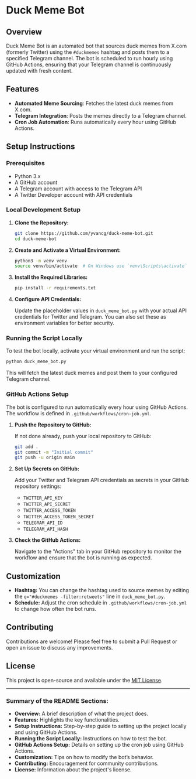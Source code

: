 
# Duck Meme Bot

## Overview

Duck Meme Bot is an automated bot that sources duck memes from X.com (formerly Twitter) using the `#duckmemes` hashtag and posts them to a specified Telegram channel. The bot is scheduled to run hourly using GitHub Actions, ensuring that your Telegram channel is continuously updated with fresh content.

## Features

- **Automated Meme Sourcing**: Fetches the latest duck memes from X.com.
- **Telegram Integration**: Posts the memes directly to a Telegram channel.
- **Cron Job Automation**: Runs automatically every hour using GitHub Actions.

## Setup Instructions

### Prerequisites

- Python 3.x
- A GitHub account
- A Telegram account with access to the Telegram API
- A Twitter Developer account with API credentials

### Local Development Setup

1. **Clone the Repository:**

   ```bash
   git clone https://github.com/yvancg/duck-meme-bot.git
   cd duck-meme-bot
   ```

2. **Create and Activate a Virtual Environment:**

   ```bash
   python3 -m venv venv
   source venv/bin/activate  # On Windows use `venv\Scripts\activate`
   ```

3. **Install the Required Libraries:**

   ```bash
   pip install -r requirements.txt
   ```

4. **Configure API Credentials:**

   Update the placeholder values in `duck_meme_bot.py` with your actual API credentials for Twitter and Telegram. You can also set these as environment variables for better security.

### Running the Script Locally

To test the bot locally, activate your virtual environment and run the script:

```bash
python duck_meme_bot.py
```

This will fetch the latest duck memes and post them to your configured Telegram channel.

### GitHub Actions Setup

The bot is configured to run automatically every hour using GitHub Actions. The workflow is defined in `.github/workflows/cron-job.yml`.

1. **Push the Repository to GitHub:**

   If not done already, push your local repository to GitHub:

   ```bash
   git add .
   git commit -m "Initial commit"
   git push -u origin main
   ```

2. **Set Up Secrets on GitHub:**

   Add your Twitter and Telegram API credentials as secrets in your GitHub repository settings:

   - `TWITTER_API_KEY`
   - `TWITTER_API_SECRET`
   - `TWITTER_ACCESS_TOKEN`
   - `TWITTER_ACCESS_TOKEN_SECRET`
   - `TELEGRAM_API_ID`
   - `TELEGRAM_API_HASH`

3. **Check the GitHub Actions:**

   Navigate to the "Actions" tab in your GitHub repository to monitor the workflow and ensure that the bot is running as expected.

## Customization

- **Hashtag:** You can change the hashtag used to source memes by editing the `q="#duckmemes -filter:retweets"` line in `duck_meme_bot.py`.
- **Schedule:** Adjust the cron schedule in `.github/workflows/cron-job.yml` to change how often the bot runs.

## Contributing

Contributions are welcome! Please feel free to submit a Pull Request or open an issue to discuss any improvements.

## License

This project is open-source and available under the [MIT License](LICENSE).

- - - - - - - - - - - - - - - - - - - 

### Summary of the README Sections:

- **Overview:** A brief description of what the project does.
- **Features:** Highlights the key functionalities.
- **Setup Instructions:** Step-by-step guide to setting up the project locally and using GitHub Actions.
- **Running the Script Locally:** Instructions on how to test the bot.
- **GitHub Actions Setup:** Details on setting up the cron job using GitHub Actions.
- **Customization:** Tips on how to modify the bot’s behavior.
- **Contributing:** Encouragement for community contributions.
- **License:** Information about the project's license.
